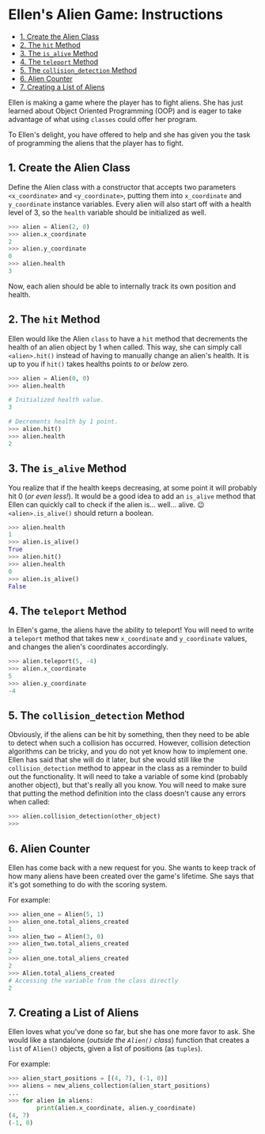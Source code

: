 # Ellen's Alien Game: Instructions

- [1. Create the Alien Class](#1-create-the-alien-class)
- [2. The `hit` Method](#2-the-hit-method)
- [3. The `is_alive` Method](#3-the-is_alive-method)
- [4. The `teleport` Method](#4-the-teleport-method)
- [5. The `collision_detection` Method](#5-the-collision_detection-method)
- [6. Alien Counter](#6-alien-counter)
- [7. Creating a List of Aliens](#7-creating-a-list-of-aliens)

Ellen is making a game where the player has to fight aliens. She has just
learned about Object Oriented Programming (OOP) and is eager to take advantage
of what using `classes` could offer her program.

To Ellen's delight, you have offered to help and she has given you the task of
programming the aliens that the player has to fight.

## 1. Create the Alien Class

Define the Alien class with a constructor that accepts two parameters
`<x_coordinate>` and `<y_coordinate>`, putting them into `x_coordinate` and
`y_coordinate` instance variables. Every alien will also start off with a health
level of 3, so the `health` variable should be initialized as well.

```python
>>> alien = Alien(2, 0)
>>> alien.x_coordinate
2
>>> alien.y_coordinate
0
>>> alien.health
3
```

Now, each alien should be able to internally track its own position and health.

## 2. The `hit` Method

Ellen would like the Alien `class` to have a `hit` method that decrements the
health of an alien object by 1 when called. This way, she can simply call
`<alien>.hit()` instead of having to manually change an alien's health. It is up
to you if `hit()` takes healths points _to_ or _below_ zero.

```python
>>> alien = Alien(0, 0)
>>> alien.health

# Initialized health value.
3

# Decrements health by 1 point.
>>> alien.hit()
>>> alien.health
2
```

## 3. The `is_alive` Method

You realize that if the health keeps decreasing, at some point it will probably
hit 0 (_or even less!_). It would be a good idea to add an `is_alive` method
that Ellen can quickly call to check if the alien is... well... alive. 😉
`<alien>.is_alive()` should return a boolean.

```python
>>> alien.health
1
>>> alien.is_alive()
True
>>> alien.hit()
>>> alien.health
0
>>> alien.is_alive()
False
```

## 4. The `teleport` Method

In Ellen's game, the aliens have the ability to teleport! You will need to write
a `teleport` method that takes new `x_coordinate` and `y_coordinate` values, and
changes the alien's coordinates accordingly.

```python
>>> alien.teleport(5, -4)
>>> alien.x_coordinate
5
>>> alien.y_coordinate
-4
```

## 5. The `collision_detection` Method

Obviously, if the aliens can be hit by something, then they need to be able to
detect when such a collision has occurred. However, collision detection
algorithms can be tricky, and you do not yet know how to implement one. Ellen
has said that she will do it later, but she would still like the
`collision_detection` method to appear in the class as a reminder to build out
the functionality. It will need to take a variable of some kind (probably
another object), but that's really all you know. You will need to make sure that
putting the method definition into the class doesn't cause any errors when
called:

```python
>>> alien.collision_detection(other_object)
>>>
```

## 6. Alien Counter

Ellen has come back with a new request for you. She wants to keep track of how
many aliens have been created over the game's lifetime. She says that it's got
something to do with the scoring system.

For example:

```python
>>> alien_one = Alien(5, 1)
>>> alien_one.total_aliens_created
1
>>> alien_two = Alien(3, 0)
>>> alien_two.total_aliens_created
2
>>> alien_one.total_aliens_created
2
>>> Alien.total_aliens_created
# Accessing the variable from the class directly
2
```

## 7. Creating a List of Aliens

Ellen loves what you've done so far, but she has one more favor to ask. She
would like a standalone (_outside the `Alien()` class_) function that creates a
`list` of `Alien()` objects, given a list of positions (as `tuples`).

For example:

```python
>>> alien_start_positions = [(4, 7), (-1, 0)]
>>> aliens = new_aliens_collection(alien_start_positions)
...
>>> for alien in aliens:
        print(alien.x_coordinate, alien.y_coordinate)
(4, 7)
(-1, 0)
```
